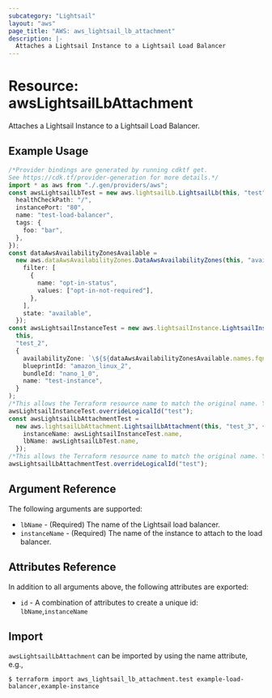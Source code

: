 ```yaml
---
subcategory: "Lightsail"
layout: "aws"
page_title: "AWS: aws_lightsail_lb_attachment"
description: |-
  Attaches a Lightsail Instance to a Lightsail Load Balancer
---
```


# Resource: awsLightsailLbAttachment

Attaches a Lightsail Instance to a Lightsail Load Balancer.

## Example Usage

```typescript
/*Provider bindings are generated by running cdktf get.
See https://cdk.tf/provider-generation for more details.*/
import * as aws from "./.gen/providers/aws";
const awsLightsailLbTest = new aws.lightsailLb.LightsailLb(this, "test", {
  healthCheckPath: "/",
  instancePort: "80",
  name: "test-load-balancer",
  tags: {
    foo: "bar",
  },
});
const dataAwsAvailabilityZonesAvailable =
  new aws.dataAwsAvailabilityZones.DataAwsAvailabilityZones(this, "available", {
    filter: [
      {
        name: "opt-in-status",
        values: ["opt-in-not-required"],
      },
    ],
    state: "available",
  });
const awsLightsailInstanceTest = new aws.lightsailInstance.LightsailInstance(
  this,
  "test_2",
  {
    availabilityZone: `\${${dataAwsAvailabilityZonesAvailable.names.fqn}[0]}`,
    blueprintId: "amazon_linux_2",
    bundleId: "nano_1_0",
    name: "test-instance",
  }
);
/*This allows the Terraform resource name to match the original name. You can remove the call if you don't need them to match.*/
awsLightsailInstanceTest.overrideLogicalId("test");
const awsLightsailLbAttachmentTest =
  new aws.lightsailLbAttachment.LightsailLbAttachment(this, "test_3", {
    instanceName: awsLightsailInstanceTest.name,
    lbName: awsLightsailLbTest.name,
  });
/*This allows the Terraform resource name to match the original name. You can remove the call if you don't need them to match.*/
awsLightsailLbAttachmentTest.overrideLogicalId("test");

```

## Argument Reference

The following arguments are supported:

* `lbName` - (Required) The name of the Lightsail load balancer.
* `instanceName` - (Required) The name of the instance to attach to the load balancer.

## Attributes Reference

In addition to all arguments above, the following attributes are exported:

* `id` - A combination of attributes to create a unique id: `lbName`,`instanceName`

## Import

`awsLightsailLbAttachment` can be imported by using the name attribute, e.g.,

```console
$ terraform import aws_lightsail_lb_attachment.test example-load-balancer,example-instance
```
